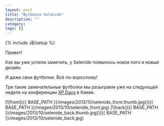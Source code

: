 ```yaml
---
layout: post
title: "Футболка Selenide"
description: ""
category: 
tags: []
---
```

{% include JB/setup %}

Привет!

Как вы уже успели заметить, у Selenide появилось новое лого и новый дизайн.

И даже свои футболки. Всё по-взрослому!

Три такие замечательные футболки мы разыграем уже на следующей неделе
на конференции [XP Days](http://xpdays.com.ua/program/) в Киеве.

[![front]({{ BASE_PATH }}/images/2013/10/selenide_front.thumb.jpg)]({{ BASE_PATH }}/images/2013/10/selenide_front.jpg)
[![back]({{ BASE_PATH }}/images/2013/10/selenide_back.thumb.jpg)]({{ BASE_PATH }}/images/2013/10/selenide_back.jpg)
